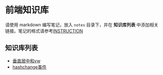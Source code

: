 # 前端知识库

请使用 markdown 编写笔记，放入 `notes` 目录下，并在 **知识库列表** 中添加相关链接。笔记的格式请参考[INSTRUCTION](./notes/INSTRUCTION.md)

## 知识库列表
* [垂直居中和vw](./notes/wyg/12月16日-垂直居中和vw/12-16.md)
* [hashchange事件](./notes/wyg/12月23日-hashchange事件/12-23.md)

